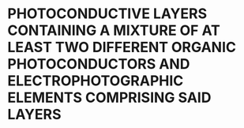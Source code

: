 # PHOTOCONDUCTIVE LAYERS CONTAINING A MIXTURE OF AT LEAST TWO DIFFERENT ORGANIC PHOTOCONDUCTORS AND ELECTROPHOTOGRAPHIC ELEMENTS COMPRISING SAID LAYERS